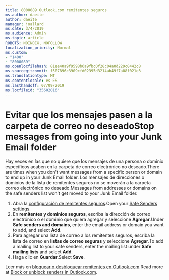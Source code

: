 ```yaml
---
title: 8000089 Outlook.com remitentes seguros
ms.author: daeite
author: daeite
manager: joallard
ms.date: 3/4/2019
ms.audience: Admin
ms.topic: article
ROBOTS: NOINDEX, NOFOLLOW
localization_priority: Normal
ms.custom:
- "1400"
- "8000089"
ms.openlocfilehash: 81ee40a9f9598b6a9fbc0f28c04a0d229c8442c8
ms.sourcegitcommit: f507896c3909cfd02395d3214ab49f7a08f021e3
ms.translationtype: MT
ms.contentlocale: es-ES
ms.lasthandoff: 07/09/2019
ms.locfileid: "35602016"
---
```

# <a name="stop-messages-from-going-into-your-junk-email-folder"></a><span data-ttu-id="14af8-102">Evitar que los mensajes pasen a la carpeta de correo no deseado</span><span class="sxs-lookup"><span data-stu-id="14af8-102">Stop messages from going into your Junk Email folder</span></span>

<span data-ttu-id="14af8-103">Hay veces en las que no quiere que los mensajes de una persona o dominio específicos acaben en la carpeta de correo electrónico no deseado.</span><span class="sxs-lookup"><span data-stu-id="14af8-103">There are times when you don't want messages from a specific person or domain to end up in your Junk Email folder.</span></span> <span data-ttu-id="14af8-104">Los mensajes de direcciones o dominios de la lista de remitentes seguros no se moverán a la carpeta correo electrónico no deseado.</span><span class="sxs-lookup"><span data-stu-id="14af8-104">Messages from addresses or domains on the safe senders list won't get moved to your Junk Email folder.</span></span>

1. <span data-ttu-id="14af8-105">Abra la [configuración de remitentes seguros](https://go.microsoft.com/fwlink/?linkid=2035804).</span><span class="sxs-lookup"><span data-stu-id="14af8-105">Open your [Safe Senders settings](https://go.microsoft.com/fwlink/?linkid=2035804).</span></span>
2. <span data-ttu-id="14af8-106">En **remitentes y dominios seguros**, escriba la dirección de correo electrónico o el dominio que quiera agregar y seleccione **Agregar**.</span><span class="sxs-lookup"><span data-stu-id="14af8-106">Under **Safe senders and domains**, enter the email address or domain you want to add, and select **Add**.</span></span>
3. <span data-ttu-id="14af8-107">Para agregar una lista de correo a los remitentes seguros, escriba la lista de correo en **listas de correo seguras** y seleccione **Agregar**.</span><span class="sxs-lookup"><span data-stu-id="14af8-107">To add a mailing list to your safe senders, enter the mailing list under **Safe mailing lists** and select **Add**.</span></span>
4. <span data-ttu-id="14af8-108">Haga clic en **Guardar**.</span><span class="sxs-lookup"><span data-stu-id="14af8-108">Select **Save**.</span></span>

<span data-ttu-id="14af8-109">Leer más en [bloquear o desbloquear remitentes en Outlook.com](https://support.office.com/article/afba1c94-77bb-4f50-8b85-057cf52f4d5e?wt.mc_id=Office_Outlook_com_Alchemy).</span><span class="sxs-lookup"><span data-stu-id="14af8-109">Read more at [Block or unblock senders in Outlook.com](https://support.office.com/article/afba1c94-77bb-4f50-8b85-057cf52f4d5e?wt.mc_id=Office_Outlook_com_Alchemy).</span></span>